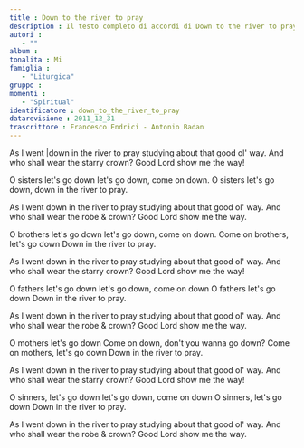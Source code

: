 ```yaml
--- 
title : Down to the river to pray
description : Il testo completo di accordi di Down to the river to pray. Inseriscila nel tuo canzoniere!
autori : 
   - ""
album : 
tonalita : Mi
famiglia : 
   - "Liturgica"
gruppo : 
momenti : 
   - "Spiritual"
identificatore : down_to_the_river_to_pray
datarevisione : 2011_12_31
trascrittore : Francesco Endrici - Antonio Badan
--- 
```




As I went |down in the river to pray
studying about that good ol' way.
And who shall wear the starry crown?
Good Lord show me the way!


O sisters let's go down
let's go down, come on down.
O sisters let's go down,
down in the river to pray.


As I went down in the river to pray
studying about that good ol' way.
And who shall wear the robe \& crown?
Good Lord show me the way.


O brothers let's go down
let's go down, come on down.
Come on brothers, let's go down
Down in the river to pray.


As I went down in the river to pray
studying about that good ol' way.
And who shall wear the starry crown?
Good Lord show me the way!


O fathers let's go down
let's go down, come on down
O fathers let's go down
Down in the river to pray.


As I went down in the river to pray
studying about that good ol' way.
And who shall wear the robe \& crown?
Good Lord show me the way.


O mothers let's go down
Come on down, don't you wanna go down?
Come on mothers, let's go down
Down in the river to pray.


As I went down in the river to pray
studying about that good ol' way.
And who shall wear the starry crown?
Good Lord show me the way!


O sinners, let's go down
let's go down, come on down
O sinners, let's go down
Down in the river to pray.


As I went down in the river to pray
studying about that good ol' way.
And who shall wear the robe \& crown?
Good Lord show me the way.


